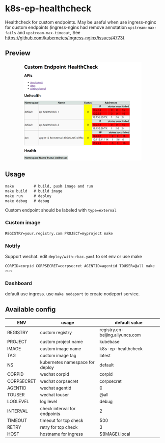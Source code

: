 # k8s-ep-healthcheck
Healthcheck for custom endpoints. May be useful when use ingress-nginx for custom endpoints (ingress-nginx had remove annotation `upstream-max-fails` and `upstream-max-timeout`, See https://github.com/kubernetes/ingress-nginx/issues/4773).

## Preview
<p align="center">
  <img height="320" src="deploy/ep-healthcheck.png">
</p>

## Usage

```
make         # build, push image and run
make build   # build image
make run     # deploy
make debug   # debug
```

Custom endpoint should be labeled with `type=external`

### Custom image

```
REGISTRY=your.registry.com PROJECT=myproject make
```

### Notify

Support wechat. edit `deploy/with-rbac.yaml` to set env or use make

```
CORPID=corpid CORPSECRET=corpsecret AGENTID=agentid TOUSER=@all make run
```

### Dashboard

default use ingress. use `make nodeport` to create nodeport service.

## Available config

|ENV | usage| default value|
|--|--|--|
|REGISTRY | custom registry | registry.cn-beijing.aliyuncs.com |
|PROJECT | custom project name |kubebase |
|IMAGE | custom image name |k8s-ep-healthcheck |
|TAG | custom image tag |latest |
|NS | kubernetes namespace for deploy | default |
|CORPID |wechat corpid | corpid |
|CORPSECRET |wechat corpsecret| corpsecret|
|AGENTID | wechat agentid |0|
|TOUSER | wechat touser |@all|
|LOGLEVEL | log level |debug|
|INTERVAL | check interval for endpoints|2|
|TIMEOUT | timeout for tcp check |500|
|RETRY | retry for tcp check |3|
|HOST | hostname for ingress |$(IMAGE).local|
